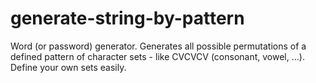 # generate-string-by-pattern
Word (or password) generator. Generates all possible permutations of a defined pattern of character sets - like CVCVCV (consonant, vowel, ...). Define your own sets easily.
